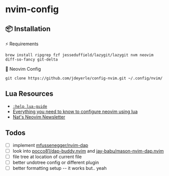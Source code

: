 # nvim-config

## 📦 Installation

⚡️ Requirements 

```shell
brew install ripgrep fzf jesseduffield/lazygit/lazygit nvm neovim diff-so-fancy git-delta
```

 💾 Neovim Config

```shell
git clone https://github.com/jdeyerle/config-nvim.git ~/.config/nvim/
```

## Lua Resources

- [`:help lua-guide`](https://neovim.io/doc/user/lua-guide.html#lua-guide)
- [Everything you need to know to configure neovim using lua](https://vonheikemen.github.io/devlog/tools/configuring-neovim-using-lua/)
- [Nat's Neovim Newsletter](https://neovim.substack.com/)

## Todos

- [ ] implement [mfussenegger/nvim-dap](https://github.com/mfussenegger/nvim-dap)
- [ ] look into [pocco81/dap-buddy.nvim](https://github.com/pocco81/dap-buddy.nvim) and [jay-babu/mason-nvim-dap.nvim](https://github.com/jay-babu/mason-nvim-dap.nvim)
- [ ] file tree at location of current file
- [ ] better undotree config or different plugin
- [ ] better formatting setup -- it works but.. yeah
